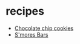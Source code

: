 # recipes

- [Chocolate chip cookies](/recipes/cookies.md)
- [S'mores Bars](/recipes/smores-bars.md)
